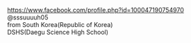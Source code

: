 https://www.facebook.com/profile.php?id=100047190754970
@sssuuuuh05  
from South Korea(Republic of Korea)  
DSHS(Daegu Science High School)  

<!---
Suhyun211/Suhyun211 is a ✨ special ✨ repository because its `README.md` (this file) appears on your GitHub profile.
You can click the Preview link to take a look at your changes.
--->
